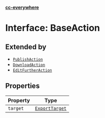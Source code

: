 [**cc-everywhere**](../../../../../index.md)

<HorizontalLine />

# Interface: BaseAction

## Extended by

- [`PublishAction`](publish-action.md)
- [`DownloadAction`](download-action.md)
- [`EditFurtherAction`](edit-further-action.md)

## Properties

| Property | Type |
| ------ | ------ |
| `target` | [`ExportTarget`](../type-aliases/export-target.md) |
